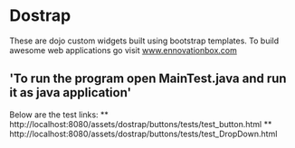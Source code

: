 # Dostrap

These are dojo custom widgets built using bootstrap templates. 
To build awesome web applications go visit www.ennovationbox.com

'To run the program open  MainTest.java and run it as java application'
--
Below are the test links:
** http://localhost:8080/assets/dostrap/buttons/tests/test_button.html
** http://localhost:8080/assets/dostrap/buttons/tests/test_DropDown.html


